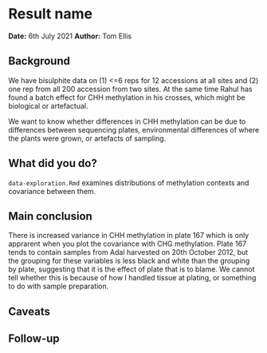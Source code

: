 # Result name

**Date:** 6th July 2021
**Author:** Tom Ellis

## Background

We have bisulphite data on (1) <=6 reps for 12 accessions at all sites and (2) one rep from all 200 accession from two sites. At the same time Rahul has found a batch effect for CHH methylation in his crosses, which might be biological or artefactual.

We want to know whether differences in CHH methylation can be due to differences between sequencing plates, environmental differences of where the plants were grown, or artefacts of sampling.

## What did you do?

`data-exploration.Rmd` examines distributions of methylation contexts and covariance between them.

## Main conclusion

There is increased variance in CHH methylation in plate 167 which is only apprarent when you plot the covariance with CHG methylation. Plate 167 tends to contain samples from Adal harvested on 20th October 2012, but the grouping for these variables is less black and white than the grouping by plate, suggesting that it is the effect of plate that is to blame. We cannot tell whether this is because of how I handled tissue at plating, or something to do with sample preparation.

## Caveats

## Follow-up
